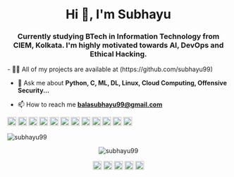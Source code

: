 


<h1 align="center">Hi 👋, I'm Subhayu</h1>
<h3 align="center">Currently studying BTech in Information Technology from CIEM, Kolkata. I'm highly motivated towards AI, DevOps and Ethical Hacking.</h3>
- 👨‍💻 All of my projects are available at (https://github.com/subhayu99)

- 💬 Ask me about **Python, C, ML, DL, Linux, Cloud Computing, Offensive Security...**

- 📫 How to reach me **balasubhayu99@gmail.com**

<p align="left">
<img src="https://konpa.github.io/devicon/devicon.git/icons/amazonwebservices/amazonwebservices-original-wordmark.svg" alt="amazonwebservices" width="20" height="20"/> 
<img src="https://github.com/konpa/devicon/blob/master/icons/ubuntu/ubuntu-plain.svg" alt="amazonwebservices" width="20" height="20"/> 
<img src="https://konpa.github.io/devicon/devicon.git/icons/c/c-original.svg" alt="c" width="20" height="20"/> 
<img src="https://konpa.github.io/devicon/devicon.git/icons/docker/docker-original-wordmark.svg" alt="docker" width="20" height="20"/> 
<img src="https://konpa.github.io/devicon/devicon.git/icons/java/java-original-wordmark.svg" alt="java" width="20" height="20"/> 
<img src="https://konpa.github.io/devicon/devicon.git/icons/mysql/mysql-original-wordmark.svg" alt="mysql" width="20" height="20"/> 
<img src="https://github.com/konpa/devicon/blob/master/icons/photoshop/photoshop-line.svg" alt="redhat" width="20" height="20"/> 
<img src="https://github.com/konpa/devicon/blob/master/icons/visualstudio/visualstudio-plain.svg" alt="redhat" width="20" height="20"/> 
<img src="https://github.com/konpa/devicon/blob/master/icons/linux/linux-original.svg" alt="redhat" width="20" height="20"/> 
<img src="https://konpa.github.io/devicon/devicon.git/icons/redhat/redhat-original-wordmark.svg" alt="redhat" width="20" height="20"/> 
<img src="https://github.com/konpa/devicon/blob/master/icons/github/github-original.svg" alt="redhat" width="20" height="20"/> 
<img src="https://konpa.github.io/devicon/devicon.git/icons/python/python-original-wordmark.svg" alt="python" width="20" height="20"/></p>

<p align="left"> <img src="https://komarev.com/ghpvc/?username=subhayu99" alt="subhayu99" /> </p>

<p align="center"> <img src="https://github-readme-stats.vercel.app/api?username=subhayu99&show_icons=true" alt="subhayu99" /> </p>

<p align="center">
<a href="https://dev.to/subhayu kumar bala" target="blank"><img align="center" src="https://cdn.jsdelivr.net/npm/simple-icons@3.0.1/icons/dev-dot-to.svg" alt="subhayu kumar bala" height="20" width="20" /></a>
<a href="https://twitter.com/__dhrub__" target="blank"><img align="center" src="https://cdn.jsdelivr.net/npm/simple-icons@3.0.1/icons/twitter.svg" alt="__dhrub__" height="20" width="20" /></a>
<a href="https://linkedin.com/in/subhayu-kumar-bala" target="blank"><img align="center" src="https://cdn.jsdelivr.net/npm/simple-icons@3.0.1/icons/linkedin.svg" alt="subhayu-kumar-bala" height="20" width="20" /></a>
<a href="https://fb.com/dhrub99" target="blank"><img align="center" src="https://cdn.jsdelivr.net/npm/simple-icons@3.0.1/icons/facebook.svg" alt="dhrub99" height="20" width="20" /></a>
<a href="https://instagram.com/_s.u.b.h.a.y.u_" target="blank"><img align="center" src="https://cdn.jsdelivr.net/npm/simple-icons@3.0.1/icons/instagram.svg" alt="_s.u.b.h.a.y.u_" height="20" width="20" /></a>
</p>












